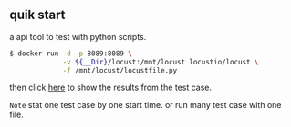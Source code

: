 ## quik start

a api tool to test with python scripts.

``` bash
$ docker run -d -p 8089:8089 \
             -v ${__Dir}/locust:/mnt/locust locustio/locust \
             -f /mnt/locust/locustfile.py
```

then click [here](http://localhost:8089/) to show the results from the test case.

`Note` stat one test case by one start time. or run many test case with one file.
